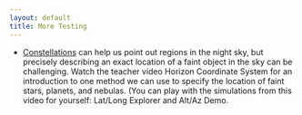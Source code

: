 ```yaml
---
layout: default
title: More Testing
---
```


- [Constellations](https://www.google.com) can help us point out regions in the night sky, but precisely describing an exact location of a faint object in the sky can be challenging. Watch the teacher video Horizon Coordinate System for an introduction to one method we can use to specify the location of faint stars, planets, and nebulas. (You can play with the simulations from this video for yourself: Lat/Long Explorer and Alt/Az Demo.
